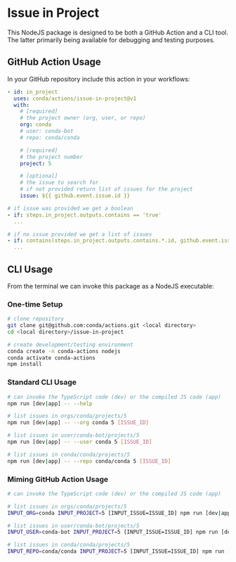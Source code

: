 # Issue in Project

This NodeJS package is designed to be both a GitHub Action and a CLI tool. The latter primarily being available for debugging and testing purposes.

## GitHub Action Usage

In your GitHub repository include this action in your workflows:

```yaml
- id: in_project
  uses: conda/actions/issue-in-project@v1
  with:
    # [required]
    # the project owner (org, user, or repo)
    org: conda
    # user: conda-bot
    # repo: conda/conda

    # [required]
    # the project number
    project: 5

    # [optional]
    # the issue to search for
    # if not provided return list of issues for the project
    issue: ${{ github.event.issue.id }}

# if issue was provided we get a boolean
- if: steps.in_project.outputs.contains == 'true'
  ...

# if no issue provided we get a list of issues
- if: contains(steps.in_project.outputs.contains.*.id, github.event.issue.id)
  ...
```

## CLI Usage

From the terminal we can invoke this package as a NodeJS executable:

### One-time Setup

```bash
# clone repository
git clone git@github.com:conda/actions.git <local directory>
cd <local directory>/issue-in-project

# create development/testing environment
conda create -n conda-actions nodejs
conda activate conda-actions
npm install
```

### Standard CLI Usage

```bash
# can invoke the TypeScript code (dev) or the compiled JS code (app)
npm run [dev|app] -- --help

# list issues in orgs/conda/projects/5
npm run [dev|app] -- --org conda 5 [ISSUE_ID]

# list issues in user/conda-bot/projects/5
npm run [dev|app] -- --user conda 5 [ISSUE_ID]

# list issues in conda/conda/projects/5
npm run [dev|app] -- --repo conda/conda 5 [ISSUE_ID]
```

### Miming GitHub Action Usage

```bash
# can invoke the TypeScript code (dev) or the compiled JS code (app)

# list issues in orgs/conda/projects/5
INPUT_ORG=conda INPUT_PROJECT=5 [INPUT_ISSUE=ISSUE_ID] npm run [dev|app]

# list issues in user/conda-bot/projects/5
INPUT_USER=conda-bot INPUT_PROJECT=5 [INPUT_ISSUE=ISSUE_ID] npm run [dev|app]

# list issues in conda/conda/projects/5
INPUT_REPO=conda/conda INPUT_PROJECT=5 [INPUT_ISSUE=ISSUE_ID] npm run [dev|app]
```
